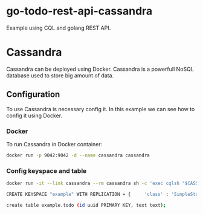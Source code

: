 # go-todo-rest-api-cassandra
Example using CQL and golang REST API. 

# Cassandra
Cassandra can be deployed using Docker. Cassandra is a powerfull NoSQL database used to store big amount of data. 

## Configuration
To use Cassandra is necessary config it. In this example we can see how to config it using Docker.

### Docker
To run Cassandra in Docker container: 
```bash
docker run -p 9042:9042 -d --name cassandra cassandra
```
### Config keyspace and table

```bash
docker run -it --link cassandra --rm cassandra sh -c 'exec cqlsh "$CASSANDRA_PORT_9042_TCP_ADDR"'

CREATE KEYSPACE "example" WITH REPLICATION = {     'class' : 'SimpleStrategy',     'replication_factor' : 1    };

create table example.todo (id uuid PRIMARY KEY, text text); 
``` 
